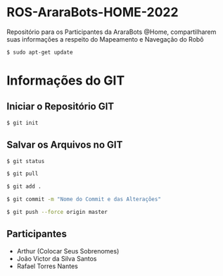 # ROS-AraraBots-HOME-2022

Repositório para os Participantes da AraraBots @Home, compartilharem suas informações a respeito do Mapeamento e Navegação do Robô

```bash
$ sudo apt-get update
```

# Informações do GIT

## Iniciar o Repositório GIT

```bash
$ git init
```

## Salvar os Arquivos no GIT

```bash
$ git status
```
```bash
$ git pull
```
```bash
$ git add .
```
```bash
$ git commit -m "Nome do Commit e das Alterações"
```
```bash
$ git push --force origin master
```

## Participantes
 - Arthur (Colocar Seus Sobrenomes)
 - João Victor da Silva Santos
 - Rafael Torres Nantes
